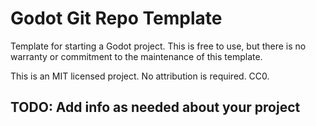 # Godot Git Repo Template #
Template for starting a Godot project. This is free to use, but there is no warranty or commitment to the maintenance of this template.

This is an MIT licensed project. No attribution is required. CC0.

## TODO: Add info as needed about your project ##
